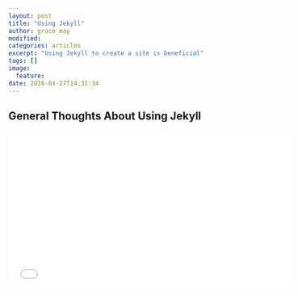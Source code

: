 ```yaml
---
layout: post
title: "Using Jekyll"
author: grace_may
modified:
categories: articles
excerpt: "Using Jekyll to create a site is beneficial"
tags: []
image:
  feature:
date: 2016-04-27T14:31:34
---
```


## General Thoughts About Using Jekyll
<iframe width="560" height="315" src="images/Using-Jekyll.mp4" frameborder="0"> </iframe>